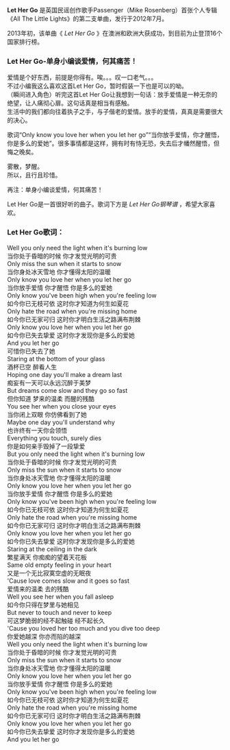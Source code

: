 

**Let Her Go** 是英国民谣创作歌手Passenger（Mike Rosenberg）首张个人专辑《All The Little
Lights》的第二支单曲，发行于2012年7月。

2013年初，该单曲《 _Let Her Go_ 》在澳洲和欧洲大获成功，到目前为止登顶16个国家排行榜。

### Let Her Go-单身小编谈爱情，何其痛苦！

爱情是个好东西，前提是你得有。唉。。。叹一口老气。。。  
不过小编我这么喜欢这首Let Her Go，暂时假装一下也是可以的呦。  
（瞬间进入角色）听完这首Let Her Go让我想到一句话：放手爱情是一种无奈的绝望，让人痛彻心扉。这句话真是相当有感触。  
生活中的我们都向往着执子之手，与子偕老的爱情。放手的爱情，真真是需要很大的决心。  
  
歌词“Only know you love her when you let her
go”“当你放手爱情，你才醒悟，你是多么的爱她”。很多事情都是这样，拥有时有恃无恐，失去后才幡然醒悟，但悔之晚矣。  
  
雾散，梦醒。  
所以，且行且珍惜。  
  
再注：单身小编谈爱情，何其痛苦！  
  
Let Her Go是一首很好听的曲子。歌词下方是 _Let Her Go钢琴谱_ ，希望大家喜欢。

### Let Her Go歌词：

Well you only need the light when it's burning low  
当你处于昏暗的时候 你才发觉光明的可贵  
Only miss the sun when it starts to snow  
当你身处冰天雪地 你才懂得太阳的温暖  
Only know you love her when you let her go  
当你放手爱情 你才醒悟 你是多么的爱她  
Only know you've been high when you're feeling low  
如今你已无枝可依 这时你才知道为何生如夏花  
Only hate the road when you're missing home  
如今你已无家可归 这时你才明白生活之路满布荆棘  
Only know you love her when you let her go  
如今你已失去挚爱 这时你才发现你是多么的爱她  
And you let her go  
可惜你已失去了她  
Staring at the bottom of your glass  
酒杯已空 醉看人生  
Hoping one day you'll make a dream last  
痴妄有一天可以永远沉醉于美梦  
But dreams come slow and they go so fast  
但你知道 梦来的温柔 而醒的残酷  
You see her when you close your eyes  
当你闭上双眼 你仿佛看到了她  
Maybe one day you'll understand why  
也许终有一天你会领悟  
Everything you touch, surely dies  
你是如何亲手毁掉了一段挚爱  
But you only need the light when it's burning low  
当你处于昏暗的时候 你才发觉光明的可贵  
Only miss the sun when it starts to snow  
当你身处冰天雪地 你才懂得太阳的温暖  
Only know you love her when you let her go  
当你放手爱情 你才醒悟 你是多么的爱她  
Only know you've been high when you're feeling low  
如今你已无枝可依 这时你才知道为何生如夏花  
Only hate the road when you're missing home  
如今你已无家可归 这时你才明白生活之路满布荆棘  
Only know you love her when you let her go  
如今你已失去挚爱 这时你才发现你是多么的爱她  
Staring at the ceiling in the dark  
繁星满天 你痴痴的望着天花板  
Same old empty feeling in your heart  
又是一个无比寂寞空虚的无眠夜  
'Cause love comes slow and it goes so fast  
爱情来的温柔 去的残酷  
Well you see her when you fall asleep  
如今你只得在梦里与她相见  
But never to touch and never to keep  
可这梦脆弱的经不起触碰 经不起长久  
'Cause you loved her too much and you dive too deep  
你爱她越深 你亦而陷的越深  
Well you only need the light when it's burning low  
当你处于昏暗的时候 你才发觉光明的可贵  
Only miss the sun when it starts to snow  
当你身处冰天雪地 你才懂得太阳的温暖  
Only know you love her when you let her go  
当你放手爱情 你才醒悟 你是多么的爱她  
Only know you've been high when you're feeling low  
如今你已无枝可依 这时你才知道为何生如夏花  
Only hate the road when you're missing home  
如今你已无家可归 这时你才明白生活之路满布荆棘  
Only know you love her when you let her go  
如今你已失去挚爱 这时你才发现你是多么的爱她  
And you let her go

